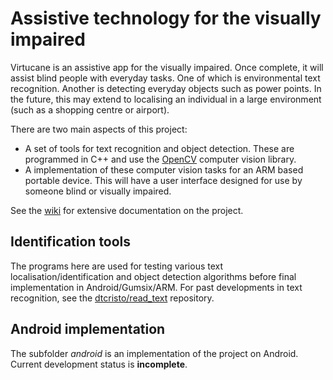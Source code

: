 # Assistive technology for the visually impaired

Virtucane is an assistive app for the visually impaired. Once complete, it will assist blind people with everyday tasks. One of which is environmental text recognition. Another is detecting everyday objects such as power points. In the future, this may extend to localising an individual in a large environment (such as a shopping centre or airport).

There are two main aspects of this project:

* A set of tools for text recognition and object detection. These are programmed in C++ and use the [OpenCV](http://www.opencv.org/) computer vision library.
* A implementation of these computer vision tasks for an ARM based portable device. This will have a user interface designed for use by someone blind or visually impaired.

See the [wiki](https://github.com/dtcristo/virtucane/wiki) for extensive documentation on the project.

## Identification tools

The programs here are used for testing various text localisation/identification and object detection algorithms before final implementation in Android/Gumsix/ARM. For past developments in text recognition, see the [dtcristo/read_text](https://github.com/dtcristo/read_text) repository.

## Android implementation

The subfolder *android* is an implementation of the project on Android. Current development status is **incomplete**.
